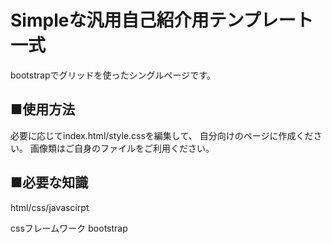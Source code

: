 # Simpleな汎用自己紹介用テンプレート一式

bootstrapでグリッドを使ったシングルページです。

## ■使用方法

必要に応じてindex.html/style.cssを編集して、
自分向けのページに作成ください。
画像類はご自身のファイルをご利用ください。

## ■必要な知識

html/css/javascirpt

cssフレームワーク
bootstrap
